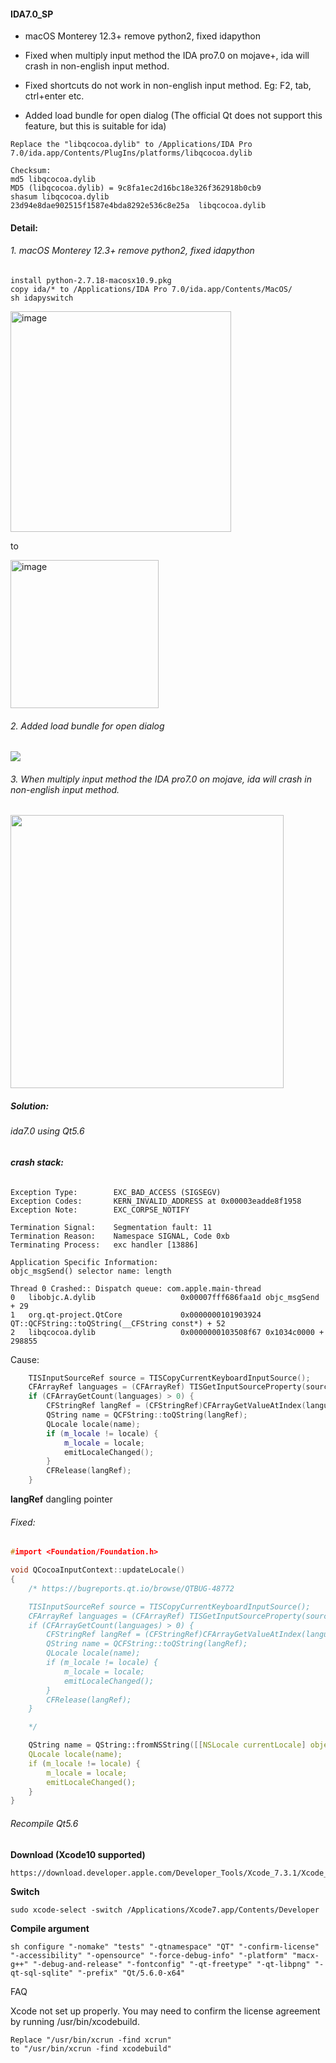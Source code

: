 #### IDA7.0_SP

- macOS Monterey 12.3+ remove python2, fixed idapython

- Fixed when multiply input method the IDA pro7.0 on mojave+, ida will crash in non-english input method.

- Fixed shortcuts do not work in non-english input method. Eg: F2, tab, ctrl+enter etc.

- Added load bundle for open dialog (The official Qt does not support this feature, but this is suitable for ida)

```shell
Replace the "libqcocoa.dylib" to /Applications/IDA Pro 7.0/ida.app/Contents/PlugIns/platforms/libqcocoa.dylib

Checksum:
md5 libqcocoa.dylib
MD5 (libqcocoa.dylib) = 9c8fa1ec2d16bc18e326f362918b0cb9
shasum libqcocoa.dylib
23d94e8dae902515f1587e4bda8292e536c8e25a  libqcocoa.dylib
```

#### Detail:

###### 1. macOS Monterey 12.3+ remove python2, fixed idapython

```shell
install python-2.7.18-macosx10.9.pkg
copy ida/* to /Applications/IDA Pro 7.0/ida.app/Contents/MacOS/
sh idapyswitch 
```
<img width="353" alt="image" src="https://user-images.githubusercontent.com/5550316/189471524-7b51e251-9f2d-4219-860f-fad8703f5b7e.png">

to 

<img width="237" alt="image" src="https://user-images.githubusercontent.com/5550316/189471535-84050ac0-b725-4050-9032-29bf85d14adf.png">


###### 2. Added load bundle for open dialog

![](./images/load_bundle_open_dlg.png)

###### 3. When multiply input method the IDA pro7.0 on mojave, ida will crash in non-english input method.

<img src="./images/ida7.0_crash.png" title="" alt="" width="437">


##### Solution:

###### ida7.0 using Qt5.6

###### **crash stack:**

```
Exception Type:        EXC_BAD_ACCESS (SIGSEGV)
Exception Codes:       KERN_INVALID_ADDRESS at 0x00003eadde8f1958
Exception Note:        EXC_CORPSE_NOTIFY

Termination Signal:    Segmentation fault: 11
Termination Reason:    Namespace SIGNAL, Code 0xb
Terminating Process:   exc handler [13886]  

Application Specific Information:
objc_msgSend() selector name: length

Thread 0 Crashed:: Dispatch queue: com.apple.main-thread
0   libobjc.A.dylib                   0x00007fff686faa1d objc_msgSend + 29
1   org.qt-project.QtCore             0x0000000101903924 QT::QCFString::toQString(__CFString const*) + 52
2   libqcocoa.dylib                   0x0000000103508f67 0x1034c0000 + 298855
```

Cause:

```c++
    TISInputSourceRef source = TISCopyCurrentKeyboardInputSource();
    CFArrayRef languages = (CFArrayRef) TISGetInputSourceProperty(source, kTISPropertyInputSourceLanguages);
    if (CFArrayGetCount(languages) > 0) {
        CFStringRef langRef = (CFStringRef)CFArrayGetValueAtIndex(languages, 0);
        QString name = QCFString::toQString(langRef);
        QLocale locale(name);
        if (m_locale != locale) {
            m_locale = locale;
            emitLocaleChanged();
        }
        CFRelease(langRef);
    }
```

**langRef** dangling pointer

###### Fixed:

```c++
#import <Foundation/Foundation.h>

void QCocoaInputContext::updateLocale()
{
    /* https://bugreports.qt.io/browse/QTBUG-48772

    TISInputSourceRef source = TISCopyCurrentKeyboardInputSource();
    CFArrayRef languages = (CFArrayRef) TISGetInputSourceProperty(source, kTISPropertyInputSourceLanguages);
    if (CFArrayGetCount(languages) > 0) {
        CFStringRef langRef = (CFStringRef)CFArrayGetValueAtIndex(languages, 0);
        QString name = QCFString::toQString(langRef);
        QLocale locale(name);
        if (m_locale != locale) {
            m_locale = locale;
            emitLocaleChanged();
        }
        CFRelease(langRef);
    }

    */

    QString name = QString::fromNSString([[NSLocale currentLocale] objectForKey:NSLocaleIdentifier]);
    QLocale locale(name);
    if (m_locale != locale) {
        m_locale = locale;
        emitLocaleChanged();
    }
} 
```

###### Recompile Qt5.6

**Download (Xcode10 supported)** 

```
https://download.developer.apple.com/Developer_Tools/Xcode_7.3.1/Xcode_7.3.1.dmg
```

**Switch**

```
sudo xcode-select -switch /Applications/Xcode7.app/Contents/Developer
```

**Compile argument**

```
sh configure "-nomake" "tests" "-qtnamespace" "QT" "-confirm-license" "-accessibility" "-opensource" "-force-debug-info" "-platform" "macx-g++" "-debug-and-release" "-fontconfig" "-qt-freetype" "-qt-libpng" "-qt-sql-sqlite" "-prefix" "Qt/5.6.0-x64"
```

FAQ

Xcode not set up properly. You may need to confirm the license agreement by running /usr/bin/xcodebuild.

```
Replace "/usr/bin/xcrun -find xcrun" 
to "/usr/bin/xcrun -find xcodebuild"  
```
